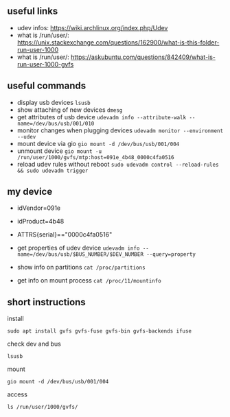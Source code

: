 ## useful links
* udev infos: https://wiki.archlinux.org/index.php/Udev
* what is /run/user/: https://unix.stackexchange.com/questions/162900/what-is-this-folder-run-user-1000
* what is /run/user/: https://askubuntu.com/questions/842409/what-is-run-user-1000-gvfs

## useful commands
* display usb devices `lsusb`
* show attaching of new devices `dmesg`
* get attributes of usb device `udevadm info --attribute-walk --name=/dev/bus/usb/001/010`
* monitor changes when plugging devices `udevadm monitor --environment --udev`
* mount device via gio `gio mount -d /dev/bus/usb/001/004`
* unmount device `gio mount -u /run/user/1000/gvfs/mtp:host=091e_4b48_0000c4fa0516`
* reload udev rules without reboot `sudo udevadm control --reload-rules && sudo udevadm trigger`

## my device
* idVendor=091e
* idProduct=4b48
* ATTRS{serial}=="0000c4fa0516"


* get properties of udev device `udevadm info --name=/dev/bus/usb/$BUS_NUMBER/$DEV_NUMBER --query=property`
* show info on partitions `cat /proc/partitions`
* get info on mount process `cat /proc/11/mountinfo`


## short instructions
install 
```shell script
sudo apt install gvfs gvfs-fuse gvfs-bin gvfs-backends ifuse
```
check dev and bus
```shell script
lsusb
```
mount
```shell script
gio mount -d /dev/bus/usb/001/004
```
access
```shell script
ls /run/user/1000/gvfs/
```